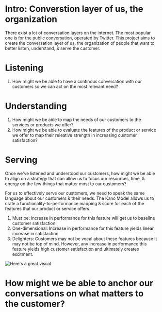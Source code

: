 # Intro: Converstion layer of us, the organization
There exist a lot of conversation layers on the internet. The most popular one is for the public conversation, operated by Twitter. This project aims to create the conversation layer of us, the organization of people that want to better listen, understand, & serve the customer.

# Listening
1. How might we be able to have a continous conversation with our customers so we can act on the most relevant need?

# Understanding
1. How might we be able to map the needs of our customers to the services or products we offer?
2. How might we be able to evaluate the features of the product or service we offer to map their releative strength in increasing customer satisfaction?

# Serving
Once we've listened and understood our customers, how might we be able to align on a strategy that can allow us to focus our resources, time, & energy on the few things that matter most to our customers?

For us to effectively serve our customers, we need to speak the same language about our customers & their needs. The Kano Model allows us to crate a functionality-to-performance mapping & score for each of the features that our product or service offers. 
1. Must be: Increase in performance for this feature will get us to baseline customer satisfaction
2. One-dimensional: Increase in performance for this feature yields linear increase in satisfaction
3. Delighters: Customers may not be vocal about these features because it may not be top of mind. However, any increase in performance this feature yields high customer satisfaction and ultimately creates excitment.

![Here's a great visual](https://foldingburritos.com/wp-content/uploads/2015/06/FullKanoModel.png)

# How might we be able to anchor our conversations on what matters to the customer?
